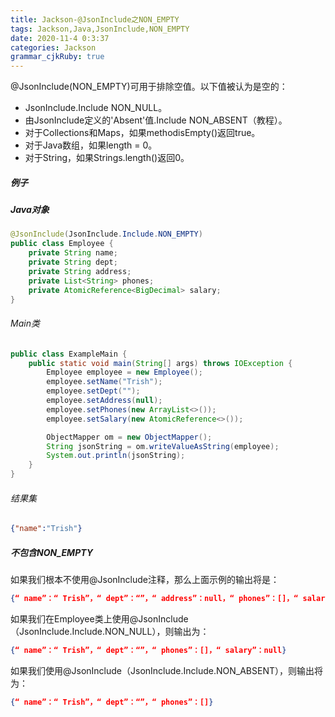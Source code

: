 ```yaml
---
title: Jackson-@JsonInclude之NON_EMPTY 
tags: Jackson,Java,JsonInclude,NON_EMPTY 
date: 2020-11-4 0:3:37
categories: Jackson
grammar_cjkRuby: true
---
```


@JsonInclude(NON_EMPTY)可用于排除空值。以下值被认为是空的：

 - JsonInclude.Include NON_NULL。
 - 由JsonInclude定义的'Absent'值.Include NON_ABSENT（教程）。
 - 对于Collections和Maps，如果methodisEmpty()返回true。
 - 对于Java数组，如果length = 0。
 - 对于String，如果Strings.length()返回0。

##### 例子

##### Java对象

``` java
@JsonInclude(JsonInclude.Include.NON_EMPTY)
public class Employee {
 	private String name;
 	private String dept;
 	private String address;
 	private List<String> phones;
 	private AtomicReference<BigDecimal> salary;
}
```

###### Main类

``` java
public class ExampleMain {
    public static void main(String[] args) throws IOException {
        Employee employee = new Employee();
        employee.setName("Trish");
        employee.setDept("");
        employee.setAddress(null);
        employee.setPhones(new ArrayList<>());
        employee.setSalary(new AtomicReference<>());

        ObjectMapper om = new ObjectMapper();
        String jsonString = om.writeValueAsString(employee);
        System.out.println(jsonString);
    }
}
```
###### 结果集 
``` json
{"name":"Trish"}
```

##### 不包含NON_EMPTY
如果我们根本不使用@JsonInclude注释，那么上面示例的输出将是：
``` json
{“ name”：“ Trish”，“ dept”：“”，“ address”：null，“ phones”：[]，“ salary”：null}
```
如果我们在Employee类上使用@JsonInclude（JsonInclude.Include.NON_NULL），则输出为：

``` json
{“ name”：“ Trish”，“ dept”：“”，“ phones”：[]，“ salary”：null}
```
如果我们使用@JsonInclude（JsonInclude.Include.NON_ABSENT），则输出将为：
``` json
{“ name”：“ Trish”，“ dept”：“”，“ phones”：[]}
```

